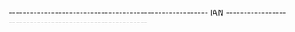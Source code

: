 -------------------------------------------------------- IAN --------------------------------------------------------
